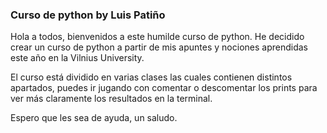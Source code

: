 ### Curso de python by Luis Patiño
Hola a todos, bienvenidos a este humilde curso de python. He decidido crear un curso de python a partir de mis apuntes y nociones aprendidas este año en la Vilnius University. 

El curso está dividido en varias clases las cuales contienen distintos apartados, puedes ir jugando con comentar o descomentar los prints para ver más claramente los resultados en la terminal.

Espero que les sea de ayuda, un saludo.
